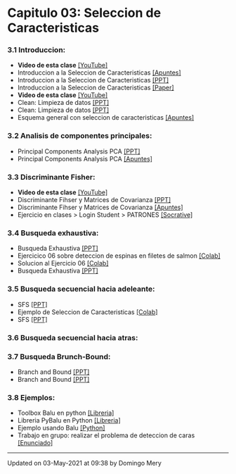 
# Capitulo 03: Seleccion de Caracteristicas
### 3.1 Introduccion:
* **Video de esta clase** [[YouTube]](https://youtu.be/2QpvMEa0lQ0)
* Introduccion a la Seleccion de Caracteristicas [[Apuntes]](https://github.com/domingomery/patrones/blob/master/clases/Cap03_Seleccion_de_Caracteristicas/presentations/PAT03_FeatureSelection_Intro.pdf)
* Introduccion a la Seleccion de Caracteristicas [[PPT]](https://github.com/domingomery/patrones/blob/master/clases/Cap03_Seleccion_de_Caracteristicas/presentations/PAT03_FeatureSelection_Intro.pptx)
* Introduccion a la Seleccion de Caracteristicas [[Paper]](https://github.com/domingomery/patrones/blob/master/clases/Cap03_Seleccion_de_Caracteristicas/presentations/PAT03_FeatureSelection.pdf)
* **Video de esta clase** [[YouTube]](https://youtu.be/sZhO6YVYAGE)
* Clean: Limpieza de datos [[PPT]](https://github.com/domingomery/patrones/blob/master/clases/Cap03_Seleccion_de_Caracteristicas/presentations/PAT03_Clean.pptx)
* Clean: Limpieza de datos [[PPT]](https://github.com/domingomery/patrones/blob/master/clases/Cap03_Seleccion_de_Caracteristicas/presentations/PAT03_Clean.pptx)
* Esquema general con seleccion de caracteristicas [[Apuntes]](https://github.com/domingomery/patrones/blob/master/clases/Cap03_Seleccion_de_Caracteristicas/presentations/PAT03_GeneralSchema.pdf)
### 3.2 Analisis de componentes principales:
* Principal Components Analysis PCA [[PPT]](https://github.com/domingomery/patrones/blob/master/clases/Cap03_Seleccion_de_Caracteristicas/presentations/PAT03_PCA.pptx)
* Principal Components Analysis PCA [[Apuntes]](https://github.com/domingomery/patrones/blob/master/clases/Cap03_Seleccion_de_Caracteristicas/presentations/PAT03_PCA.pdf)
### 3.3 Discriminante Fisher:
* **Video de esta clase** [[YouTube]](https://youtu.be/https://youtu.be/b1BBhid8G-k)
* Discriminante Fihser y Matrices de Covarianza [[PPT]](https://github.com/domingomery/patrones/blob/master/clases/Cap03_Seleccion_de_Caracteristicas/presentations/PAT03_Fisher_Covarianzas.pptx)
* Discriminante Fihser y Matrices de Covarianza [[Apuntes]](https://github.com/domingomery/patrones/blob/master/clases/Cap03_Seleccion_de_Caracteristicas/presentations/PAT03_Fisher_Covarianzas.pdf)
* Ejercicio en clases > Login Student > PATRONES [[Socrative]](http://www.socrative.com)
### 3.4 Busqueda exhaustiva:
* Busqueda Exhaustiva [[PPT]](https://github.com/domingomery/patrones/blob/master/clases/Cap03_Seleccion_de_Caracteristicas/presentations/PAT03_ExSearch.pptx)
* Ejercicico 06 sobre deteccion de espinas en filetes de salmon [[Colab]](https://colab.research.google.com/drive/1XgBajOZhpujmVBsF8tSc289ryZXAPicj?usp=sharing)
* Solucion al Ejercicio 06 [[Colab]](https://colab.research.google.com/drive/17bK4EcmdGLGhPg4vKUpuo8GiiwQXfmo_?usp=sharing)
* Busqueda Exhaustiva [[PPT]](https://github.com/domingomery/patrones/blob/master/clases/Cap03_Seleccion_de_Caracteristicas/presentations/PAT03_ExSearch.pptx)
### 3.5 Busqueda secuencial hacia adeleante:
* SFS [[PPT]](https://github.com/domingomery/patrones/blob/master/clases/Cap03_Seleccion_de_Caracteristicas/presentations/PAT03_SFS.pptx)
* Ejemplo de Seleccion de Caracteristicas [[Colab]](https://colab.research.google.com/drive/14bwzAfN3QVSPGNKjLvrhr7zl02SkRu08?usp=sharing)
* SFS [[PPT]](https://github.com/domingomery/patrones/blob/master/clases/Cap03_Seleccion_de_Caracteristicas/presentations/PAT03_SFS.pptx)
### 3.6 Busqueda secuencial hacia atras:
### 3.7 Busqueda Brunch-Bound:
* Branch and Bound [[PPT]](https://github.com/domingomery/patrones/blob/master/clases/Cap03_Seleccion_de_Caracteristicas/presentations/PAT03_BranchAndBound.pptx)
* Branch and Bound [[PPT]](https://github.com/domingomery/patrones/blob/master/clases/Cap03_Seleccion_de_Caracteristicas/presentations/PAT03_BranchAndBound.pptx)
### 3.8 Ejemplos:
* Toolbox Balu en python [[Libreria]](https://github.com/domingomery/Balu)
* Libreria PyBalu en Python [[Libreria]](https://github.com/mbucchi/pybalu)
* Ejemplo usando Balu [[Python]](https://github.com/domingomery/patrones/blob/master/clases/Cap03_Seleccion_de_Caracteristicas/balu/)
* Trabajo en grupo: realizar el problema de deteccion de caras [[Enunciado]](https://github.com/domingomery/patrones/blob/master/clases/Cap03_Seleccion_de_Caracteristicas/ejercicios/PCA_SFS)
---


Updated on 03-May-2021 at 09:38 by Domingo Mery
